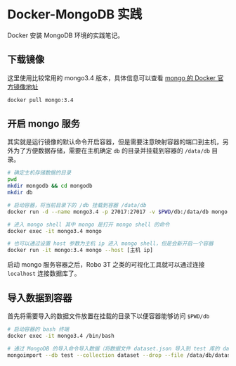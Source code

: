# Docker-MongoDB 实践

Docker 安装 MongoDB 环境的实践笔记。

## 下载镜像

这里使用比较常用的 mongo3.4 版本，具体信息可以查看 [mongo 的 Docker 官方镜像地址](https://hub.docker.com/_/mongo/)

```bash
docker pull mongo:3.4
```

## 开启 mongo 服务

其实就是运行镜像的默认命令开启容器，但是需要注意映射容器的端口到主机，另外为了方便数据存储，需要在主机确定 `db` 的目录并挂载到容器的 `/data/db` 目录。

```bash
# 确定主机存储数据的目录
pwd
mkdir mongodb && cd mongodb
mkdir db

# 启动容器，将当前目录下的 /db 挂载到容器 /data/db
docker run -d --name mongo3.4 -p 27017:27017 -v $PWD/db:/data/db mongo:3.4

# 进入 mongo shell 其中 mongo 是打开 mongo shell 的命令
docker exec -it mongo3.4 mongo

# 也可以通过设置 host 参数为主机 ip 进入 mongo shell，但是会新开启一个容器
docker run -it mongo:3.4 mongo --host [主机 ip]
```

启动 mongo 服务容器之后，Robo 3T 之类的可视化工具就可以通过连接 `localhost` 连接数据库了。

## 导入数据到容器

首先将需要导入的数据文件放置在挂载的目录下以便容器能够访问 `$PWD/db`

```bash
# 启动容器的 bash 终端
docker exec -it mongo3.4 /bin/bash

# 通过 MongoDB 的导入命令导入数据（将数据文件 dataset.json 导入到 test 库的 dataset 集合）
mongoimport --db test --collection dataset --drop --file /data/db/dataset.json
```
